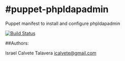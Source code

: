 #puppet-phpldapadmin
===================

Puppet manifest to install and configure phpldapadmin

[![Build Status](https://secure.travis-ci.org/icalvete/puppet-phpldapadmin.png)](http://travis-ci.org/icalvete/puppet-phpldapadmin)

##Authors:
		 
Israel Calvete Talavera <icalvete@gmail.com>
